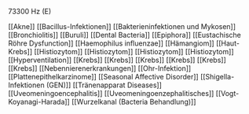 73300 Hz (E)

[[Akne]]
[[Bacillus-Infektionen]]
[[Bakterieninfektionen und Mykosen]]
[[Bronchiolitis]]
[[Buruli]]
[[Dental Bacteria]]
[[Epiphora]]
[[Eustachische Röhre Dysfunction]]
[[Haemophilus influenzae]]
[[Hämangiom]]
[[Haut-Krebs]]
[[Histiozytom]]
[[Histiozytom]]
[[Histiozytom]]
[[Histiozytom]]
[[Hyperventilation]]
[[Krebs]]
[[Krebs]]
[[Krebs]]
[[Krebs]]
[[Krebs]]
[[Krebs]]
[[Nebennierenerkrankungen]]
[[Ohr-Infektion]]
[[Plattenepithelkarzinome]]
[[Seasonal Affective Disorder]]
[[Shigella-Infektionen (GEN)]]
[[Tränenapparat Diseases]]
[[Uveomeningoencephalitis]]
[[Uveomeningoenzephalitisches]]
[[Vogt-Koyanagi-Harada]]
[[Wurzelkanal (Bacteria Behandlung)]]